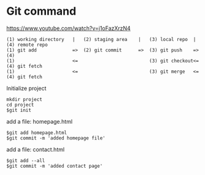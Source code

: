 # Git command 
https://www.youtube.com/watch?v=j1oFazXrzN4

    (1) working directory   |   (2) staging area    |   (3) local repo  |   (4) remote repo
    (1) git add             =>  (2) git commit      =>  (3) git push    =>  (4)
    (1)                     <=                          (3) git checkout<=  (4) git fetch
    (1)                     <=                          (3) git merge   <=  (4) git fetch

Initialize project

    mkdir project
    cd project
    $git init

add a file: homepage.html

    $git add homepage.html
    $git commit -m 'added homepage file'

add a file: contact.html

    $git add --all
    $git commit -m 'added contact page'
